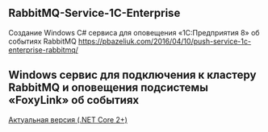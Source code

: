 ## RabbitMQ-Service-1C-Enterprise
Создание Windows C# сервиса для оповещения «1С:Предприятия 8» об событиях RabbitMQ
https://pbazeliuk.com/2016/04/10/push-service-1c-enterprise-rabbitmq/

## Windows сервис для подключения к кластеру RabbitMQ и оповещения подсистемы «FoxyLink» об событиях
[Актуальная версия (.NET Core 2+)](https://github.com/FoxyLinkIO/FoxyLink.RabbitMQ)
